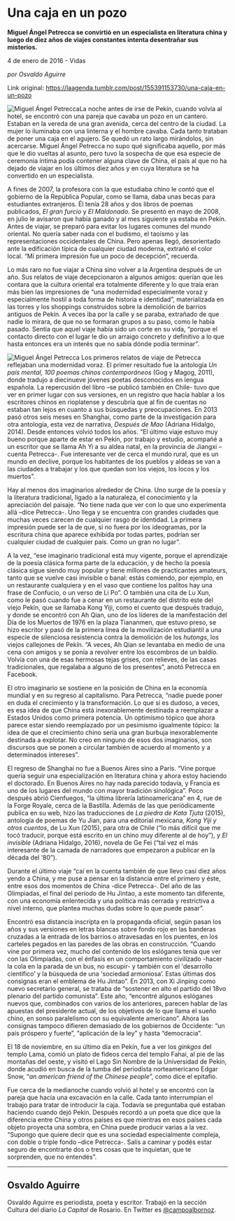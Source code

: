 # Una caja en un pozo

**Miguel Ángel Petrecca se convirtió en un especialista en literatura china y luego de diez años de viajes constantes intenta desentrañar sus misterios.**

4 de enero de 2016 - Vidas

_por Osvaldo Aguirre_

Link original: https://laagenda.tumblr.com/post/155391153730/una-caja-en-un-pozo

![Miguel Ángel Petrecca](https://64.media.tumblr.com/c095a9ec63f51c6c87e87f29cedadc57/tumblr_inline_pk0rt3EuC11t6q87u_500.jpg)La noche antes de irse de Pekín, cuando volvía al hotel, se encontró con una pareja que cavaba un pozo en un cantero. Estaban en la vereda de una gran avenida, cerca del centro de la ciudad. La mujer lo iluminaba con una linterna y el hombre cavaba. Cada tanto trataban de poner una caja en el agujero. Se quedó un rato largo mirándolos, sin acercarse. Miguel Ángel Petrecca no supo qué significaba aquello, por más que le dio vueltas al asunto, pero tuvo la sospecha de que esa especie de ceremonia íntima podía contener alguna clave de China, el país al que no ha dejado de viajar en los últimos diez años y en cuya literatura se ha convertido en un especialista.

A fines de 2007, la profesora con la que estudiaba chino le contó que el gobierno de la República Popular, como se llama, daba unas becas para estudiantes extranjeros. Él tenía 28 años y dos libros de poemas publicados, *El gran furcio* y *El Maldonado*. Se presentó en mayo de 2008, en julio le avisaron que había ganado y al mes siguiente ya estaba en Pekín. Antes de viajar, se preparó para evitar los lugares comunes del mundo oriental. No quería saber nada con el budismo, el taoísmo y las representaciones occidentales de China. Pero apenas llegó, desorientado ante la edificación típica de cualquier ciudad moderna, extrañó el color local. “Mi primera impresión fue un poco de decepción”, recuerda.

Lo más raro no fue viajar a China sino volver a la Argentina después de un año. Sus relatos de viaje decepcionaron a algunos amigos: querían que les contara que la cultura oriental era totalmente diferente y lo que traía eran más bien las impresiones de “una modernidad especialmente voraz y especialmente hostil a toda forma de historia e identidad”, materializada en las torres y los shoppings construidos sobre la demolición de barrios antiguos de Pekín. A veces iba por la calle y se paraba, extrañado de que nadie lo mirara, de que no se formaran grupos a su paso, como le había pasado. Sentía que aquel viaje había sido un corte en su vida, “porque el contacto directo con el lugar le dio un arraigo concreto y definitivo a lo que hasta entonces era un interés que no sabía dónde podía terminar”.

![Miguel Ángel Petrecca](https://64.media.tumblr.com/c095a9ec63f51c6c87e87f29cedadc57/tumblr_inline_pk0rt3EuC11t6q87u_500.jpg) Los primeros relatos de viaje de Petrecca reflejaban una modernidad voraz. El primer resultado fue la antología *Un país mental, 100 poemas chinos contemporáneos* (Gog y Magog, 2011), donde tradujo a diecinueve jóvenes poetas desconocidos en lengua española. La repercusión del libro –se publicó también en Chile- tuvo que ver en primer lugar con sus versiones, en un registro que hacía hablar a los escritores chinos en rioplatense y descubría que al fin de cuentas no estaban tan lejos en cuanto a sus búsquedas y preocupaciones. En 2013 pasó otros seis meses en Shanghai, como parte de la investigación para otra antología, esta vez de narrativa, *Después de Mao* (Adriana Hidalgo, 2014). Desde entonces volvió todos los años. “El último viaje estuvo muy bueno porque aparte de estar en Pekín, por trabajo y estudio, acompañé a un escritor que se llama Ah Yi a su aldea natal, en la provincia de Jiangxi –cuenta Petrecca-. Fue interesante ver de cerca el mundo rural, que es un mundo en declive, porque los habitantes de los pueblos y aldeas se van a las ciudades a trabajar y los que quedan son los viejos, los locos y los muertos”.

Hay al menos dos imaginarios alrededor de China. Uno surge de la poesía y la literatura tradicional, ligado a la naturaleza, el conocimiento y la apreciación del paisaje. “No tiene nada que ver con lo que uno experimenta allá –dice Petrecca-. Uno llega y se encuentra con grandes ciudades que muchas veces carecen de cualquier rasgo de identidad. La primera impresión puede ser la de que, si no fuera por los ideogramas, por la escritura china que aparece exhibida por todas partes, podrían ser cualquier ciudad de cualquier país. Como un gran no lugar”.

A la vez, “ese imaginario tradicional está muy vigente, porque el aprendizaje de la poesía clásica forma parte de la educación, y de hecho la poesía clásica sigue siendo muy popular y tiene millones de practicantes amateurs, tanto que se vuelve casi invisible o banal: estás comiendo, por ejemplo, en un restaurante cualquiera y en el vaso que contiene los palitos hay una frase de Confucio, o un verso de Li Po”. O también una cita de Lu Xun, como le pasó cuando fue a cenar en un restaurante del distrito este del viejo Pekín, que se llamaba Kong Yiji, como el cuento que después tradujo, y donde se encontró con Ah Qian, uno de los líderes de la manifestación del Día de los Muertos de 1976 en la plaza Tiananmen, que estuvo preso, se hizo escritor y pasó de la primera línea de la movilización estudiantil a una especie de silenciosa resistencia contra la demolición de los *hutongs*, los viejos callejones de Pekín. “A veces, Ah Qian se levantaba en medio de una cena con amigos y se ponía a revolver entre los escombros de un baldío. Volvía con una de esas hermosas tejas grises, con relieves, de las casas tradicionales, que regalaba a alguno de los presentes”, anotó Petrecca en Facebook.

El otro imaginario se sostiene en la posición de China en la economía mundial y en su regreso al capitalismo. Para Petrecca, “nadie puede poner en duda el crecimiento y la transformación. Lo que sí es dudoso, a veces, es esa idea de que China está inexorablemente destinada a reemplazar a Estados Unidos como primera potencia. Un optimismo tópico que ahora parece estar siendo reemplazado por un pesimismo igualmente tópico: la idea de que el crecimiento chino sería una gran burbuja inexorablemente destinada a explotar. No creo en ninguno de esos dos imaginarios, son discursos que se ponen a circular también de acuerdo al momento y a determinados intereses”. 

El regreso de Shanghai no fue a Buenos Aires sino a París. “Vine porque quería seguir una especialización en literatura china y ahora estoy haciendo el doctorado. En Buenos Aires no hay nada parecido todavía, y Francia es uno de los lugares del mundo con mayor tradición sinológica”. Poco después abrió Cienfuegos, “la última librería latinoamericana” en 4, rue de la Forge Royale, cerca de la Bastilla. Además de las que periódicamente publica en su web, hizo las traducciones de *La piedra de Kata Tjuta* (2015), antología de poemas de Yu Jian, para una editorial mexicana, *Kong Yiji y otros cuentos*, de Lu Xun (2015), para otra de Chile (“lo más difícil que me tocó traducir, porque está escrito en un chino muy diferente al de hoy”), y *El invisible* (Adriana Hidalgo, 2016), novela de Ge Fei (“tal vez el más interesante de la camada de narradores que empezaron a publicar en la década del ‘80”).

Durante el último viaje “caí en la cuenta también de que llevo casi diez años yendo a China, y me puse a pensar en la distancia entre el primero y éste, entre esos dos momentos de China -dice Petrecca-. Del año de las Olimpiadas, el final del período de Hu Jintao, a este momento tan diferente, con una economía enlentecida y una política más cerrada y restrictiva a nivel interno, que plantea muchas dudas sobre lo que puede pasar”. 

Encontró esa distancia inscripta en la propaganda oficial, según pasan los años y sus versiones en letras blancas sobre fondo rojo en las banderas cruzadas a la entrada de los barrios o atravesadas en los puentes, en los carteles pegados en las paredes de las obras en construcción. “Cuando vine por primera vez, mucho del contenido de los eslóganes tenía que ver con las Olimpíadas, con el énfasis en un comportamiento civilizado -hacer la cola en la parada de un bus, no escupir- y también con el 'desarrollo científico’ y la búsqueda de una 'sociedad armoniosa’. Estas últimas dos consignas eran el emblema de Hu Jintao”. En 2013, con Xi Jinping como nuevo secretario general, se trataba de “sostener en alto el partido del 18vo plenario del partido comunista”. Este año, “encontré algunos eslóganes nuevos que, combinados con varios de los anteriores, parecen hablar de las apuestas del presidente actual, de los objetivos de lo que llama el sueño chino, en sonso paralelismo con su equivalente americano”. Ahora las consignas tampoco difieren demasiado de los gobiernos de Occidente: “un país próspero y fuerte”, “aplicación de la ley” y hasta “democracia”.

El 18 de noviembre, en su último día en Pekín, fue a ver los *ginkgos* del templo Lama, comió un plato de fideos cerca del templo Fahai, al pie de las montañas del oeste, y visitó el Lago Sin Nombre de la Universidad de Pekín, donde acudió en busca de la tumba del periodista norteamericano Edgar Snow, “*an american friend of the Chinese people*”, como dice el epitafio.

Fue cerca de la medianoche cuando volvió al hotel y se encontró con la pareja que hacía una excavación en la calle. Cada tanto interrumpían el trabajo para tratar de introducir la caja. Todavía se preguntaba qué estaban haciendo cuando dejó Pekín. Después recordó a un poeta que dice que la diferencia entre China y otros países es que mientras en esos países cada objeto proyecta una sombra, en China puede producir varias a la vez. “Supongo que quiere decir que es una sociedad especialmente compleja, con doble o triple fondo –dice Petrecca-. Salís a caminar y podés estar seguro de encontrarte dos o tres cosas que te inquietan, que te sorprenden, que no entendés”.

  




---

 Osvaldo Aguirre
----------------

 Osvaldo Aguirre es periodista, poeta y escritor. Trabajó en la sección Cultura del diario *La Capital* de Rosario. En Twitter es [@campoalbornoz](https://twitter.com/campoalbornoz). 

